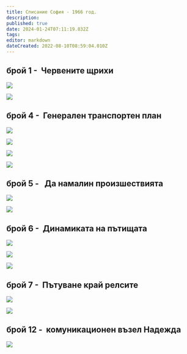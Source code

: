 ```yaml
---
title: Списание София - 1966 год.
description: 
published: true
date: 2024-01-24T07:11:19.832Z
tags: 
editor: markdown
dateCreated: 2022-08-10T08:59:04.010Z
---
```


## брой 1 -  Червените щрихи

![](/литература/списания/софия/1966/sof_1966_kn1_0015-1.jpg)

![](/литература/списания/софия/1966/sof_1966_kn1_0016-1.jpg)

## брой 4 -  Генерален транспортен план 

![](/литература/списания/софия/1966/sof_1966_kn4_0006-1.jpg)

![](/литература/списания/софия/1966/sof_1966_kn4_0007-1.jpg)

![](/литература/списания/софия/1966/sof_1966_kn4_0008-1.jpg)

![](/литература/списания/софия/1966/sof_1966_kn4_0009-1.jpg)

## брой 5 -   Да намалин произшествията

![](/литература/списания/софия/1966/sof_1966_kn5_0012-1.jpg)

![](/литература/списания/софия/1966/sof_1966_kn5_0013-1.jpg)

## брой 6 -  Динамиката на пътищата 

![](/литература/списания/софия/1966/sof_1966_kn6_0008-1.jpg)

![](/литература/списания/софия/1966/sof_1966_kn6_0009-1.jpg)

![](/литература/списания/софия/1966/sof_1966_kn6_0010-1.jpg)

## брой 7 -  Пътуване край релсите 

![](/литература/списания/софия/1966/sof_1966_kn7_0016-1.jpg)

![](/литература/списания/софия/1966/sof_1966_kn7_0017-1.jpg)

## брой 12 -  комуникационен възел Надежда

![](/литература/списания/софия/1966/sof_1966_kn12_0012-1.jpg)